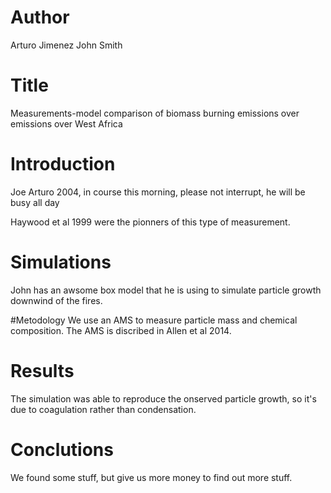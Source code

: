 # Author 
Arturo Jimenez
John Smith

# Title
Measurements-model comparison of biomass burning emissions over emissions over
West Africa

# Introduction
Joe Arturo 2004, in course this morning, please not interrupt,
he will be busy all day

Haywood et al 1999 were the pionners of this type of measurement.

# Simulations
John has an awsome box model that he is using to simulate particle growth downwind of the fires.

#Metodology
We use an AMS to measure particle mass and chemical composition.
The AMS is discribed in Allen et al 2014.

# Results
The simulation was able to reproduce the onserved particle growth, so it's due to
coagulation rather than condensation.

# Conclutions
We found some stuff, but give us more money to find out more stuff.

